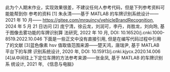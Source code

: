 此为个人期末作业，实现效果很差，不建议任何人参考代码，但是下列参考资料可能能帮到你
参考的资料
[1] 朱永清——基于 MATLAB 的车牌识别系统设计——2021 年 10 月——
https://gitee.com/mrquincy/vehicleBrandRecognition, 2024 年 5 月 21 日访问
[2] 庞宁清，徐云龙，刘润可，李丹，肖胜龙，刘向玲, 基于图像去雾功能的车牌识别算
法研究, 2022 年 10 月, DOI: 10.16520/j.cnki.1000-8519.2022.10.046
下面是一些正文中没有直接引用, 但是在编写代码过程中引用了的文献
[3]蓝色像素 hsv 值取值范围来源——楚天鸿，唐瑞尹, 基于 MATLAB 平台下的车牌
识别系统设计, 2020 年, DOI: 10.15913/j.cnki.kjycx.2020.14.006
[4]从中间往上下定位车牌的方法参考来源——张金凤, 基于 MATLAB 的车牌识别系
统设计, 2021 年, 《信息与电脑》
